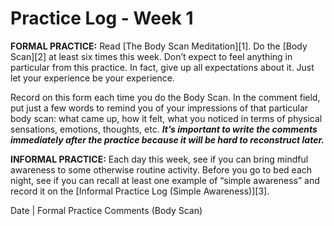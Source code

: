 Practice Log - Week 1
=====================

**FORMAL PRACTICE:** Read [The Body Scan Meditation][1]. Do the [Body Scan][2] at least six times this
week. Don’t expect to feel anything in particular from this practice. In fact, give up all
expectations about it. Just let your experience be your experience. 

Record on this form each time you do the Body Scan. In the comment field, put just a few words to
remind you of your impressions of that particular body scan: what came up, how it felt, what you
noticed in terms of physical sensations, emotions, thoughts, etc. _**It’s important to write the
comments immediately after the practice because it will be hard to reconstruct later.**_

**INFORMAL PRACTICE:** Each day this week, see if you can bring mindful awareness to some
otherwise routine activity. Before you go to bed each night, see if you can recall at least one
example of “simple awareness” and record it on the [Informal Practice Log (Simple Awareness)][3].

Date  |  Formal Practice Comments (Body Scan)
